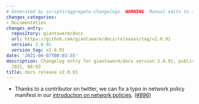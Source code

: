 ```yaml
---
# Generated by scripts/aggregate-changelogs. WARNING: Manual edits to this files will be overwritten.
changes_categories:
- Documentation
changes_entry:
  repository: giantswarm/docs
  url: https://github.com/giantswarm/docs/releases/tag/v2.0.91
  version: 2.0.91
  version_tag: v2.0.91
date: '2021-04-07T08:03:35'
description: Changelog entry for giantswarm/docs version 2.0.91, published on 07 April
  2021, 08:03
title: docs release v2.0.91
---
```


- Thanks to a contributor on twitter, we can fix a typo in network policy manifest in our [introduction on network policies](https://docs.giantswarm.io/getting-started/network-policies/). ([#896](https://github.com/giantswarm/docs/pull/896))
